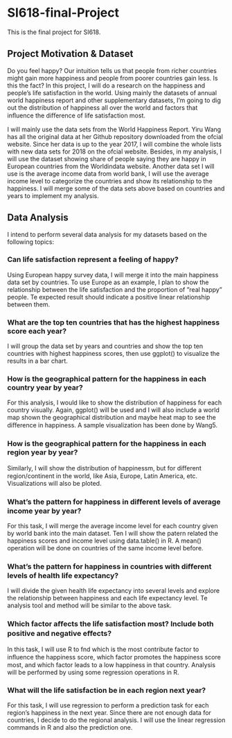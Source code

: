 # SI618-final-Project
This is the final project for SI618.

## Project Motivation & Dataset

Do you feel happy? Our intuition tells us that people from richer countries might gain more happiness and people from poorer
countries gain less. Is this the fact? In this project, I will do a research on the happiness and people’s life satisfaction in the
world. Using mainly the datasets of annual world happiness report and other supplementary datasets, I’m going to dig out the
distribution of happiness all over the world and factors that inﬂuence the diﬀerence of life satisfaction most.

I will mainly use the data sets from the World Happiness Report. Yiru Wang has all the original data at her Github repository
downloaded from the ofcial website. Since her data is up to the year 2017, I will combine the whole lists with new data sets
for 2018 on the ofcial website. Besides, in my analysis, I will use the dataset showing share of people saying they are happy in
European countries from the Worldindata website. Another data set I will use is the average income data from world bank, I will
use the average income level to categorize the countries and show its relationship to the happiness. I will merge some of the data
sets above based on countries and years to implement my analysis.

## Data Analysis

I intend to perform several data analysis for my datasets based on the following topics:

### Can life satisfaction represent a feeling of happy?

Using European happy survey data, I will merge it into the main happiness data set by countries. To use Europe as an example, I
plan to show the relationship between the life satisfaction and the proportion of ”real happy” people. Te expected result should
indicate a positive linear relationship between them.

### What are the top ten countries that has the highest happiness score each year?

I will group the data set by years and countries and show the top ten countries with highest happiness scores, then use ggplot() to
visualize the results in a bar chart.

### How is the geographical pattern for the happiness in each country year by year?

For this analysis, I would like to show the distribution of happiness for each country visually. Again, ggplot() will be used and I will
also include a world map shown the geographical distribution and maybe heat map to see the diﬀerence in happiness. A sample
visualization has been done by Wang5.

### How is the geographical pattern for the happiness in each region year by year?

Similarly, I will show the distribution of happinessm, but for diﬀerent region/continent in the world, like Asia, Europe, Latin
America, etc. Visualizations will also be ploted.

### What’s the pattern for happiness in diﬀerent levels of average income year by year?

For this task, I will merge the average income level for each country given by world bank into the main dataset. Ten I will show
the patern related the happiness scores and income level using data.table() in R. A mean() operation will be done on countries of
the same income level before.

### What’s the pattern for happiness in countries with diﬀerent levels of health life expectancy?

I will divide the given health life expectancy into several levels and explore the relationship between happiness and each life
expectancy level. Te analysis tool and method will be similar to the above task.

### Which factor aﬀects the life satisfaction most? Include both positive and negative eﬀects?

In this task, I will use R to fnd which is the most contribute factor to inﬂuence the happiness score, which factor promotes the
happiness score most, and which factor leads to a low happiness in that country. Analysis will be performed by using some
regression operations in R.

### What will the life satisfaction be in each region next year?

For this task, I will use regression to perform a prediction task for each region’s happiness in the next year. Since there are not
enough data for countries, I decide to do the regional analysis. I will use the linear regression commands in R and also the prediction
one.
